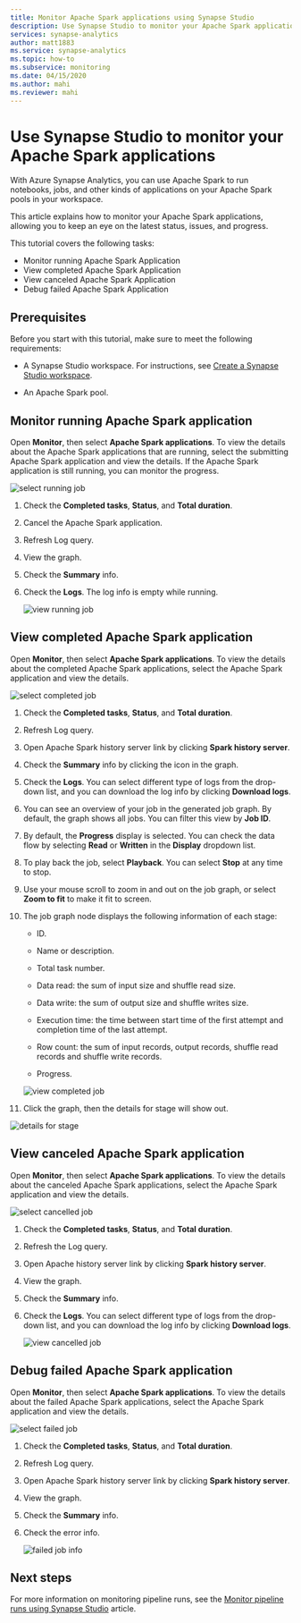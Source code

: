 ```yaml
---
title: Monitor Apache Spark applications using Synapse Studio
description: Use Synapse Studio to monitor your Apache Spark applications.
services: synapse-analytics 
author: matt1883
ms.service: synapse-analytics
ms.topic: how-to
ms.subservice: monitoring
ms.date: 04/15/2020
ms.author: mahi
ms.reviewer: mahi
---
```


# Use Synapse Studio to monitor your Apache Spark applications

With Azure Synapse Analytics, you can use Apache Spark to run notebooks, jobs, and other kinds of applications on your Apache Spark pools in your workspace.

This article explains how to monitor your Apache Spark applications, allowing you to keep an eye on the latest status, issues, and progress.

This tutorial covers the following tasks:

* Monitor running Apache Spark Application
* View completed Apache Spark Application
* View canceled Apache Spark Application
* Debug failed Apache Spark Application

## Prerequisites

Before you start with this tutorial, make sure to meet the following requirements:

- A Synapse Studio workspace. For instructions, see [Create a Synapse Studio workspace](https://docs.microsoft.com/azure/machine-learning/how-to-manage-workspace#create-a-workspace).

- An Apache Spark pool.

## Monitor running Apache Spark application

Open **Monitor**, then select **Apache Spark applications**. To view the details about the Apache Spark applications that are running, select the submitting Apache Spark application and view the details. If the Apache Spark application is still running, you can monitor the progress.

  ![select running job](./media/how-to-monitor-spark-applications/select-running-job.png)

1. Check the **Completed tasks**, **Status**, and **Total duration**.

2. Cancel the Apache Spark application.

3. Refresh Log query.

4. View the graph.

5. Check the **Summary** info.

6. Check the **Logs**. The log info is empty while running.

    ![view running job](./media/how-to-monitor-spark-applications/view-running-job.png)

## View completed Apache Spark application

Open **Monitor**, then select **Apache Spark applications**. To view the details about the completed Apache Spark applications, select the Apache Spark application and view the details.

  ![select completed job](./media/how-to-monitor-spark-applications/select-completed-job.png)

1. Check the **Completed tasks**, **Status**, and **Total duration**.

2. Refresh Log query.

3. Open Apache Spark history server link by clicking **Spark history server**.

4. Check the **Summary** info by clicking the icon in the graph.

5. Check the **Logs**. You can select different type of logs from the drop-down list, and you can download the log info by clicking **Download logs**.

6. You can see an overview of your job in the generated job graph. By default, the graph shows all jobs. You can filter this view by **Job ID**.

7. By default, the **Progress** display is selected. You can check the data flow by selecting **Read** or **Written** in the **Display** dropdown list.

8. To play back the job, select **Playback**. You can select **Stop** at any time to stop.

9. Use your mouse scroll to zoom in and out on the job graph, or select **Zoom to fit** to make it fit to screen.

10. The job graph node displays the following information of each stage:

    * ID.

    * Name or description.

    * Total task number.

    * Data read: the sum of input size and shuffle read size.

    * Data write: the sum of output size and shuffle writes size.

    * Execution time: the time between start time of the first attempt and completion time of the last attempt.

    * Row count: the sum of input records, output records, shuffle read records and shuffle write records.

    * Progress.

     ![view completed job](./media/how-to-monitor-spark-applications/view-completed-job.png)
    
11. Click the graph, then the details for stage will show out.

   ![details for stage](./media/how-to-monitor-spark-applications/details-for-stage.png)

## View canceled Apache Spark application

Open **Monitor**, then select **Apache Spark applications**. To view the details about the canceled Apache Spark applications, select the Apache Spark application and view the details.

 ![select cancelled job](./media/how-to-monitor-spark-applications/select-cancelled-job.png) 

1. Check the **Completed tasks**, **Status**, and **Total duration**.

2. Refresh the Log query.

3. Open Apache history server link by clicking **Spark history server**.

4. View the graph.

5. Check the **Summary** info.

6. Check the **Logs**. You can select different type of logs from the drop-down list, and you can download the log info by clicking **Download logs**.

   ![view cancelled job](./media/how-to-monitor-spark-applications/view-cancelled-job.png)

## Debug failed Apache Spark application

Open **Monitor**, then select **Apache Spark applications**. To view the details about the failed Apache Spark applications, select the Apache Spark application and view the details.

![select failed job](./media/how-to-monitor-spark-applications/select-failed-job.png)

1. Check the **Completed tasks**, **Status**, and **Total duration**.

2. Refresh Log query.

3. Open Apache Spark history server link by clicking **Spark history server**.

4. View the graph.

5. Check the **Summary** info.

6. Check the error info.

   ![failed job info](./media/how-to-monitor-spark-applications/failed-job-info.png)

## Next steps

For more information on monitoring pipeline runs, see the [Monitor pipeline runs using Synapse Studio](how-to-monitor-pipeline-runs.md) article.  
